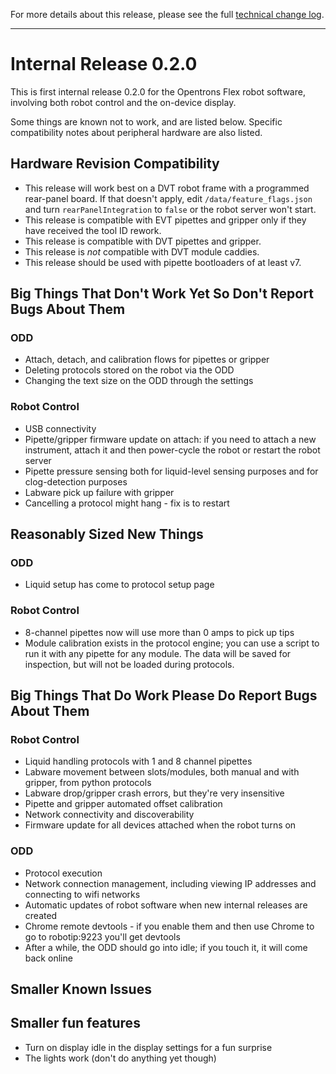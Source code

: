 For more details about this release, please see the full [technical change log][]. 

[technical change log]: https://github.com/Opentrons/opentrons/releases

---

# Internal Release 0.2.0

This is first internal release 0.2.0 for the Opentrons Flex robot software, involving both robot control and the on-device display.

Some things are known not to work, and are listed below. Specific compatibility notes about peripheral hardware are also listed.

## Hardware Revision Compatibility

- This release will work best on a DVT robot frame with a programmed rear-panel board. If that doesn't apply, edit `/data/feature_flags.json` and turn `rearPanelIntegration` to `false` or the robot server won't start.
- This release is compatible with EVT pipettes and gripper only if they have received the tool ID rework.
- This release is compatible with DVT pipettes and gripper.
- This release is _not_ compatible with DVT module caddies.
- This release should be used with pipette bootloaders of at least v7.

## Big Things That Don't Work Yet So Don't Report Bugs About Them

### ODD
- Attach, detach, and calibration flows for pipettes or gripper
- Deleting protocols stored on the robot via the ODD
- Changing the text size on the ODD through the settings

### Robot Control
- USB connectivity
- Pipette/gripper firmware update on attach: if you need to attach a new instrument, attach it and then power-cycle the robot or restart the robot server
- Pipette pressure sensing both for liquid-level sensing purposes and for clog-detection purposes
- Labware pick up failure with gripper
- Cancelling a protocol might hang - fix is to restart

## Reasonably Sized New Things
### ODD
- Liquid setup has come to protocol setup page
### Robot Control
- 8-channel pipettes now will use more than 0 amps to pick up tips
- Module calibration exists in the protocol engine; you can use a script to run it with any pipette for any module. The data will be saved for inspection, but will not be loaded during protocols.

## Big Things That Do Work Please Do Report Bugs About Them
### Robot Control
- Liquid handling protocols with 1 and 8 channel pipettes
- Labware movement between slots/modules, both manual and with gripper, from python protocols
- Labware drop/gripper crash errors, but they're very insensitive
- Pipette and gripper automated offset calibration
- Network connectivity and discoverability
- Firmware update for all devices attached when the robot turns on

### ODD
- Protocol execution
- Network connection management, including viewing IP addresses and connecting to wifi networks
- Automatic updates of robot software when new internal releases are created
- Chrome remote devtools - if you enable them and then use Chrome to go to robotip:9223 you'll get devtools
- After a while, the ODD should go into idle; if you touch it, it will come back online

## Smaller Known Issues

## Smaller fun features
- Turn on display idle in the display settings for a fun surprise
- The lights work (don't do anything yet though)
